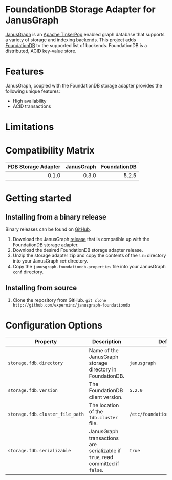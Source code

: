 # FoundationDB Storage Adapter for JanusGraph

[JanusGraph](http://janusgraph.org) is an [Apache TinkerPop](http://tinkerpop.apache.org) enabled graph database that supports a variety of storage and indexing backends. This project adds [FoundationDB](http://foundationdb.org) to the supported list of backends. FoundationDB is a distributed, ACID key-value store.

# Features

JanusGraph, coupled with the FoundationDB storage adapter provides the following unique features:

* High availability
* ACID transactions

# Limitations

# Compatibility Matrix

|FDB Storage Adapter|JanusGraph|FoundationDB|
|-:|-:|-:|
|0.1.0|0.3.0|5.2.5|

# Getting started

## Installing from a binary release
Binary releases can be found on [GitHub](http://github.com/experoinc/janusgraph-foundationdb/releases).

1. Download the JanusGraph [release](https://github.com/JanusGraph/janusgraph/releases) that is compatible up with the FoundationDB storage adapter.
2. Download the desired FoundationDB storage adapter release.
3. Unzip the storage adapter zip and copy the contents of the `lib` directory into your JanusGraph `ext` directory.
4. Copy the `janusgraph-foundationdb.properties` file into your JanusGraph `conf` directory.

## Installing from source

1. Clone the repository from GitHub.
    `git clone http://github.com/experoinc/janusgraph-foundationdb`
# Configuration Options

|Property|Description|Default|
|-|-|-|
|`storage.fdb.directory`|Name of the JanusGraph storage directory in FoundationDB.|`janusgraph`|
|`storage.fdb.version`|The FoundationDB client version.|`5.2.0`|
|`storage.fdb.cluster_file_path`|The location of the `fdb.cluster` file.|`/etc/foundationdb/fdb.cluster`|
|`storage.fdb.serializable`|JanusGraph transactions are serializable if `true`, read committed if `false`.|`true`|
